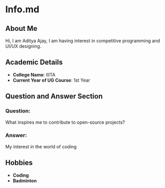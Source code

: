 
# Info.md

## About Me
Hi, I am Aditya Ajay, I am having interest in competitive programming and UI/UX designing.
## Academic Details
- **College Name**: IIITA
- **Current Year of UG Course**: 1st Year  

## Question and Answer Section
### Question:
What inspires me to contribute to open-source projects?
### Answer:
My interest in the world of coding

## Hobbies
- **Coding**
- **Badminton**
